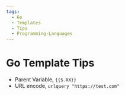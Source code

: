 ```yaml
---
tags:
  - Go
  - Templates
  - Tips
  - Programming-Languages
---
```


# Go Template Tips

- Parent Variable, `{{$.XX}}`
- URL encode, `urlquery "https://test.com"`
